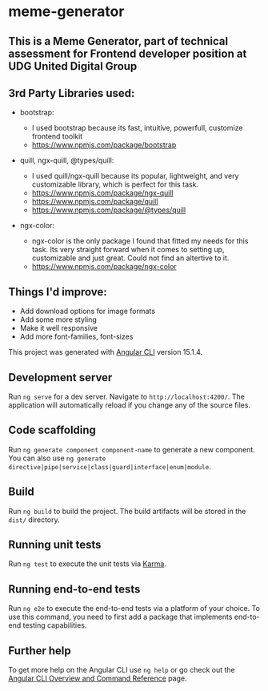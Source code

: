 # meme-generator

## This is a Meme Generator, part of technical assessment for Frontend developer position at UDG United Digital Group

##  3rd Party Libraries used:
- bootstrap:
  - I used bootstrap because its fast, intuitive, powerfull, customize frontend toolkit
  - https://www.npmjs.com/package/bootstrap

- quill, ngx-quill, @types/quill:
  - I used quill/ngx-quill because its popular, lightweight, and very customizable library, which is perfect for this task.
  - https://www.npmjs.com/package/ngx-quill
  - https://www.npmjs.com/package/quill
  - https://www.npmjs.com/package/@types/quill

- ngx-color:
  - ngx-color is the only package I found that fitted my needs for this task. Its very straight forward when it comes to setting up, customizable and just great. Could not find an altertive to it.
  - https://www.npmjs.com/package/ngx-color

## Things I'd improve:

- Add download options for image formats
- Add some more styling
- Make it well responsive
- Add more font-families, font-sizes

This project was generated with [Angular CLI](https://github.com/angular/angular-cli) version 15.1.4.

## Development server

Run `ng serve` for a dev server. Navigate to `http://localhost:4200/`. The application will automatically reload if you change any of the source files.

## Code scaffolding

Run `ng generate component component-name` to generate a new component. You can also use `ng generate directive|pipe|service|class|guard|interface|enum|module`.

## Build

Run `ng build` to build the project. The build artifacts will be stored in the `dist/` directory.

## Running unit tests

Run `ng test` to execute the unit tests via [Karma](https://karma-runner.github.io).

## Running end-to-end tests

Run `ng e2e` to execute the end-to-end tests via a platform of your choice. To use this command, you need to first add a package that implements end-to-end testing capabilities.

## Further help

To get more help on the Angular CLI use `ng help` or go check out the [Angular CLI Overview and Command Reference](https://angular.io/cli) page.

##
